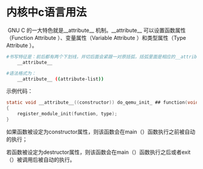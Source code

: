 # 内核中c语言用法

​	GNU C 的一大特色就是\_\_attribute__ 机制。\_\_attribute__ 可以设置函数属性（Function Attribute ）、变量属性（Variable Attribute ）和类型属性（Type Attribute ）。

```sh
#书写特征是：前后都有两个下划线，并切后面会紧跟一对原括弧，括弧里面是相应的__attribute__ 参数。
	__attribute__ 

#语法格式为：
	__attribute__ ((attribute-list))
```





示例代码：

```c
static void __attribute__((constructor)) do_qemu_init_ ## function(void)    \
{                                                                           \
    register_module_init(function, type);                                   \
}
```

​	如果函数被设定为constructor属性，则该函数会在main（）函数执行之前被自动的执行；

​	若函数被设定为destructor属性，则该函数会在main（）函数执行之后或者exit（）被调用后被自动的执行。

